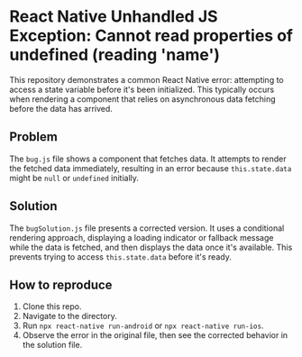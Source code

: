 # React Native Unhandled JS Exception: Cannot read properties of undefined (reading 'name')

This repository demonstrates a common React Native error: attempting to access a state variable before it's been initialized. This typically occurs when rendering a component that relies on asynchronous data fetching before the data has arrived.

## Problem
The `bug.js` file shows a component that fetches data.  It attempts to render the fetched data immediately, resulting in an error because `this.state.data` might be `null` or `undefined` initially.

## Solution
The `bugSolution.js` file presents a corrected version. It uses a conditional rendering approach, displaying a loading indicator or fallback message while the data is fetched, and then displays the data once it's available.  This prevents trying to access `this.state.data` before it's ready.

## How to reproduce
1. Clone this repo.
2. Navigate to the directory.
3. Run `npx react-native run-android` or `npx react-native run-ios`.
4. Observe the error in the original file, then see the corrected behavior in the solution file. 